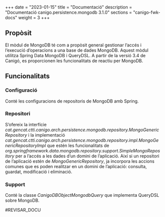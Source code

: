 +++
date        = "2023-01-15"
title       = "Documentació"
description = "Documentació canigo.persistence.mongodb 3.1.0"
sections    = "canigo-fwk-docs"
weight      = 3
+++


## Propòsit

El mòdul de MongoDB té com a propòsit general gestionar l’accés i l’execució d’operacions a una base de dades MongoDB.
Aquest mòdul utilitza Spring Data MongoDB i QueryDSL. A partir de la versió 3.4 de Canigó, es proporcionen les
funcionalitats de reactiu per MongoDB.

## Funcionalitats

### Configuració

Conté les configuracions de repositoris de MongoDB amb Spring.

### Repositori

S’ofereix la interfície *cat.gencat.ctti.canigo.arch.persistence.mongodb.repository.MongoGenericRepository*
i la implementació *cat.gencat.ctti.canigo.arch.persistence.mongodb.repository.impl.MongoGenericRepositoryImpl* que
estén les funcionalitats de *org.springframework.data.mongodb.repository.support.SimpleMongoRepository* per a l’accés
a les dades d’un domini de l’aplicació. Així si un repositori de l’aplicació estén de *MongoGenericRepository*,
ja incorpora les accions comunes que es poden realitzar en un domini de l’aplicació: consulta, guardat, modificació
i eliminació.

### Support

Conté la classe *CanigoDBObjectMongodbQuery* que implementa QueryDSL sobre MongoDB.

#REVISAR_DOCU